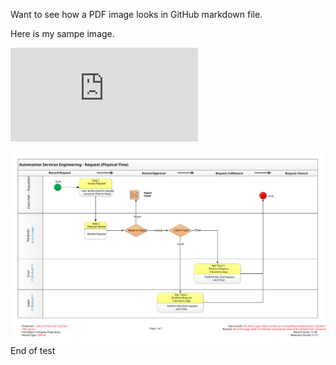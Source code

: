 Want to see how a PDF image looks in GitHub markdown file.

Here is my sampe image.  

![PDF](https://github.com/czlxp599/hello-world/blob/test-convert/retestPDF.pdf)


![SVG](https://github.com/czlxp599/hello-world/blob/test-convert/retestSVG.svg)
<br>
End of test
